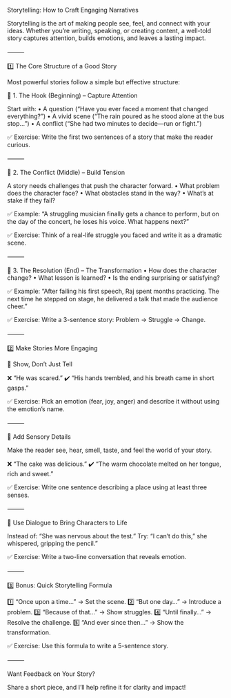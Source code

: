 Storytelling: How to Craft Engaging Narratives

Storytelling is the art of making people see, feel, and connect with your ideas. Whether you’re writing, speaking, or creating content, a well-told story captures attention, builds emotions, and leaves a lasting impact.

⸻

1️⃣ The Core Structure of a Good Story

Most powerful stories follow a simple but effective structure:

🔹 1. The Hook (Beginning) – Capture Attention

Start with:
	•	A question (“Have you ever faced a moment that changed everything?”)
	•	A vivid scene (“The rain poured as he stood alone at the bus stop…”)
	•	A conflict (“She had two minutes to decide—run or fight.”)

✅ Exercise: Write the first two sentences of a story that make the reader curious.

⸻

🔹 2. The Conflict (Middle) – Build Tension

A story needs challenges that push the character forward.
	•	What problem does the character face?
	•	What obstacles stand in the way?
	•	What’s at stake if they fail?

✅ Example:
“A struggling musician finally gets a chance to perform, but on the day of the concert, he loses his voice. What happens next?”

✅ Exercise: Think of a real-life struggle you faced and write it as a dramatic scene.

⸻

🔹 3. The Resolution (End) – The Transformation
	•	How does the character change?
	•	What lesson is learned?
	•	Is the ending surprising or satisfying?

✅ Example:
“After failing his first speech, Raj spent months practicing. The next time he stepped on stage, he delivered a talk that made the audience cheer.”

✅ Exercise: Write a 3-sentence story: Problem → Struggle → Change.

⸻

2️⃣ Make Stories More Engaging

🔹 Show, Don’t Just Tell

❌ “He was scared.”
✔️ “His hands trembled, and his breath came in short gasps.”

✅ Exercise: Pick an emotion (fear, joy, anger) and describe it without using the emotion’s name.

⸻

🔹 Add Sensory Details

Make the reader see, hear, smell, taste, and feel the world of your story.

❌ “The cake was delicious.”
✔️ “The warm chocolate melted on her tongue, rich and sweet.”

✅ Exercise: Write one sentence describing a place using at least three senses.

⸻

🔹 Use Dialogue to Bring Characters to Life

Instead of: “She was nervous about the test.”
Try: “I can’t do this,” she whispered, gripping the pencil.”

✅ Exercise: Write a two-line conversation that reveals emotion.

⸻

3️⃣ Bonus: Quick Storytelling Formula

1️⃣ “Once upon a time…” → Set the scene.
2️⃣ “But one day…” → Introduce a problem.
3️⃣ “Because of that…” → Show struggles.
4️⃣ “Until finally…” → Resolve the challenge.
5️⃣ “And ever since then…” → Show the transformation.

✅ Exercise: Use this formula to write a 5-sentence story.

⸻

Want Feedback on Your Story?

Share a short piece, and I’ll help refine it for clarity and impact!
